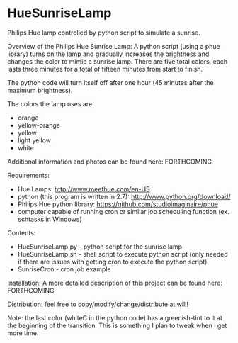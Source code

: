 HueSunriseLamp
==============

Philips Hue lamp controlled by python script to simulate a sunrise. 


Overview of the Philips Hue Sunrise Lamp: 
A python script (using a phue library) turns on the lamp and gradually increases the brightness and changes the color to mimic a sunrise lamp. There are five total colors, each lasts three minutes for a total of fifteen minutes from start to finish. 

The python code will turn itself off after one hour (45 minutes after the maximum brightness). 

The colors the lamp uses are:
- orange
- yellow-orange
- yellow
- light yellow
- white


Additional information and photos can be found here: FORTHCOMING

Requirements: 
- Hue Lamps: http://www.meethue.com/en-US
- python (this program is written in 2.7): http://www.python.org/download/
- Philips Hue python library: https://github.com/studioimaginaire/phue
- computer capable of running cron or similar job scheduling function (ex. schtasks in Windows) 

Contents: 
- HueSunriseLamp.py - python script for the sunrise lamp
- HueSunriseLamp.sh - shell script to execute python script (only needed if there are issues with getting cron to execute the python script)
- SunriseCron - cron job example

Installation: 
A more detailed description of this project can be found here: FORTHCOMING

Distribution: 
feel free to copy/modify/change/distribute at will! 

Note: the last color (whiteC in the python code) has a greenish-tint to it at the beginning of the transition. This is something I plan to tweak when I get more time. 